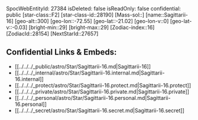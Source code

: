 ﻿---
location: [-21.02,72.55,300]
type: Star
tags:
- astro/Star

---
SpocWebEntityId: 27384
isDeleted: false
isReadOnly: false
confidential: public
[star-class::F2]
[star-class-id::28190]
[Mass-sol::]
[name::Sagittarii-16]
[geo-alt::300]
[geo-lon::-72.55]
[geo-lat::-21.02]
[geo-lon-v::0]
[geo-lat-v::-0.03]
[bright-min::29]
[bright-max::29]
[Zodiac-index::16]
[ZodiacId::28154]
[NextStarId::27657]



## Confidential Links & Embeds: 
- [[../../../_public/astro/Star/Sagittarii-16.md|Sagittarii-16]] 
- [[../../../_internal/astro/Star/Sagittarii-16.internal.md|Sagittarii-16.internal]] 
- [[../../../_protect/astro/Star/Sagittarii-16.protect.md|Sagittarii-16.protect]] 
- [[../../../_private/astro/Star/Sagittarii-16.private.md|Sagittarii-16.private]] 
- [[../../../_personal/astro/Star/Sagittarii-16.personal.md|Sagittarii-16.personal]] 
- [[../../../_secret/astro/Star/Sagittarii-16.secret.md|Sagittarii-16.secret]] 
